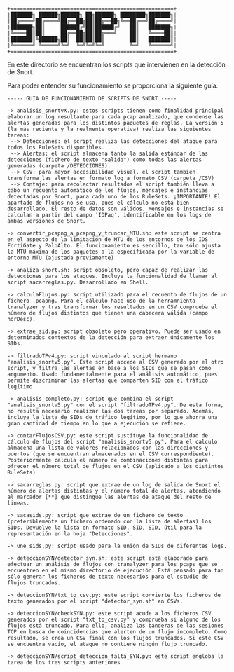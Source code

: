     +====================================================+
    |███████╗ ██████╗██████╗ ██╗██████╗ ████████╗███████╗|
    |██╔════╝██╔════╝██╔══██╗██║██╔══██╗╚══██╔══╝██╔════╝|
    |███████╗██║     ██████╔╝██║██████╔╝   ██║   ███████╗|
    |╚════██║██║     ██╔══██╗██║██╔═══╝    ██║   ╚════██║|
    |███████║╚██████╗██║  ██║██║██║        ██║   ███████║|
    |╚══════╝ ╚═════╝╚═╝  ╚═╝╚═╝╚═╝        ╚═╝   ╚══════╝|
    +====================================================+

En este directorio se encuentran los scripts que intervienen en la detección de Snort.

Para poder entender su funcionamiento se proporciona la siguiente guía.

    ----- GUÍA DE FUNCIONAMIENTO DE SCRIPTS DE SNORT -----

    -> analisis_snortvX.py: estos scripts tienen como finalidad principal elaborar un log resultante para cada pcap analizado, que condense las alertas generadas para los distintos paquetes de reglas. La versión 5 (la más reciente y la realmente operativa) realiza las siguientes tareas:
     --> Detecciones: el script realiza las detecciones del ataque para todos los RuleSets disponibles.
     --> Alertas: el script almacena tanto la salida estándar de las detecciones (fichero de texto "salida") como todas las alertas generadas (carpeta /DETECCIONES).
     --> CSV: para mayor accesibilidad visual, el script también transforma las alertas en formato log a formato CSV (carpeta /CSV)
     --> Contaje: para recolectar resultados el script también lleva a cabo un recuento automático de los flujos, mensajes e instancias detectadas por Snort, para cada uno de los RuleSets. ¡IMPORTANTE! El apartado de flujos no se usa, pues el cálculo no está bien desarrollado. El resto de datos son válidos. Mensajes e instancias se calculan a partir del campo 'IDPaq', identificable en los logs de ambas versiones de Snort.

    -> convertir_pcapng_a_pcapng_y_truncar_MTU.sh: este script se centra en el aspecto de la limitación de MTU de los entornos de los IDS FortiGate y PaloAlto. El funcionamiento es sencillo, tan sólo ajusta la MTU máxima de los paquetes a la especificada por la variable de entorno MTU (ajustada previamente)
    
    -> analiza_snort.sh: script obsoleto, pero capaz de realizar las detecciones para los ataques. Incluye la funcionalidad de llamar al script sacarreglas.py. Desarrollado en Shell.

    -> calculaFlujos.py: script utilizado para el recuento de flujos de un fichero .pcapng. Para el cálculo hace uso de la herramnienta tranalyzer y tras transformar los resultados en un CSV comprueba el número de flujos distintos que tienen una cabecera válida (campo hdrDesc).

    -> extrae_sid.py: script obsoleto pero operativo. Puede ser usado en determinados contextos de la detección para extraer únicamente los SIDs.

    -> filtradoTPv4.py: script vinculado al script hermano "analisis_snortv5.py". Este script accede al CSV generado por el otro script, y filtra las alertas en base a los SIDs que se pasan como argumento. Usado fundamentalmente para el análisis automático, pues permite discriminar las alertas que comparten SID con el tráfico legítimo.

    -> analisis_completo.py: script que combina el script "analisis_snortv5.py" con el script "filtradoTPv4.py". De esta forma, no resulta necesario realizar las dos tareas por separado. Además, incluye la lista de SIDs de tráfico legítimo, por lo que ahorra una gran cantidad de tiempo en lo que a ejecución se refiere.

    -> contarFlujosCSV.py: este script sustituye la funcionalidad de cálculo de flujos del script "analisis_snortv5.py". Para el calculo almacena una lista de valores relacionados con las direcciones y puertos (que se encuentran almacenados en el CSV correspondiente). Posteriormente calcula el número de combinaciones distintas para ofrecer el número total de flujos en el CSV (aplicado a los distintos RuleSets)

    -> sacarreglas.py: script que extrae de un log de salida de Snort el número de alertas distintas y el número total de alertas, atendiendo al marcador [**] que distingue las alertas de ataque del resto de lineas.

    -> sacasids.py: script que extrae de un fichero de texto (preferiblemente un fichero ordenado con la lista de alertas) los SIDs. Devuelve la lista en formato SID, SID, SID, útil para la representación en la hoja "Detecciones".

    -> une_sids.py: script usado para la unión de SIDs de diferentes logs.

    -> deteccionSYN/detector_syn.sh: este script está elaborado para efectuar un análisis de flujos con tranalyzer para los pcaps que se encuentren en el mismo directorio de ejecución. Está pensado para tan sólo generar los ficheros de texto necesarios para el estudio de flujos truncados.

    -> deteccionSYN/txt_to_csv.py: este script convierte los ficheros de texto generados por el script "detector_syn.sh" en CSVs.

    -> deteccionSYN/checkSYN.py: este script acude a los ficheros CSV generados por el script "txt_to_csv.py" y comprueba si alguno de los flujos está truncado. Para ello, analiza las banderas de las sesiones TCP en busca de coincidencias que alerten de un flujo incompleto. Como resultado, se crea un CSV final con los flujos truncados. Si este CSV se encuentra vacío, el ataque no contiene ningún flujo truncado.

    -> deteccionSYN/script_deteccion_falta_SYN.py: este script engloba la tarea de los tres scripts anteriores

    
